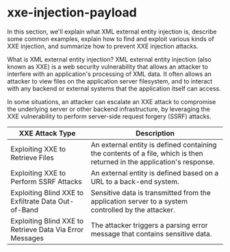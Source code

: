 # xxe-injection-payload

In this section, we'll explain what XML external entity injection is, describe some common examples, explain how to find and exploit various kinds of XXE injection, and summarize how to prevent XXE injection attacks.

What is XML external entity injection?
XML external entity injection (also known as XXE) is a web security vulnerability that allows an attacker to interfere with an application's processing of XML data. It often allows an attacker to view files on the application server filesystem, and to interact with any backend or external systems that the application itself can access.

In some situations, an attacker can escalate an XXE attack to compromise the underlying server or other backend infrastructure, by leveraging the XXE vulnerability to perform server-side request forgery (SSRF) attacks.



| XXE Attack Type                                   | Description                                                                                   |
|---------------------------------------------------|-----------------------------------------------------------------------------------------------|
| Exploiting XXE to Retrieve Files                  | An external entity is defined containing the contents of a file, which is then returned in the application's response. |
| Exploiting XXE to Perform SSRF Attacks            | An external entity is defined based on a URL to a back-end system.                            |
| Exploiting Blind XXE to Exfiltrate Data Out-of-Band | Sensitive data is transmitted from the application server to a system controlled by the attacker. |
| Exploiting Blind XXE to Retrieve Data Via Error Messages | The attacker triggers a parsing error message that contains sensitive data.                     |
